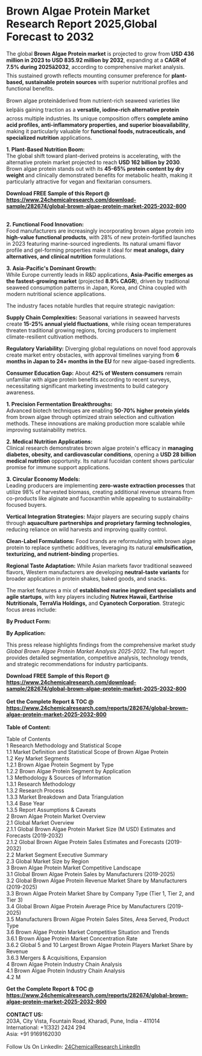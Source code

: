 <h1>Brown Algae Protein Market Research Report 2025,Global Forecast to 2032</h1><p>The global <strong>Brown Algae Protein market</strong> is projected to grow from <strong>USD 436 million in 2023 to USD 835.92 million by 2032</strong>, expanding at a <strong>CAGR of 7.5% during 2025â2032</strong>, according to comprehensive market analysis. This sustained growth reflects mounting consumer preference for <strong>plant-based, sustainable protein sources</strong> with superior nutritional profiles and functional benefits.</p><p>Brown algae proteinâderived from nutrient-rich seaweed varieties like kelpâis gaining traction as a <strong>versatile, iodine-rich alternative protein</strong> across multiple industries. Its unique composition offers <strong>complete amino acid profiles, anti-inflammatory properties, and superior bioavailability</strong>, making it particularly valuable for <strong>functional foods, nutraceuticals, and specialized nutrition</strong> applications.</p><p><strong>1. Plant-Based Nutrition Boom:</strong><br>
The global shift toward plant-derived proteins is accelerating, with the alternative protein market projected to reach <strong>USD 162 billion by 2030</strong>. Brown algae protein stands out with its <strong>45-65% protein content by dry weight</strong> and clinically demonstrated benefits for metabolic health, making it particularly attractive for vegan and flexitarian consumers.</p><div><b>Download FREE Sample of this Report @ 
            <a href="https://www.24chemicalresearch.com/download-sample/282674/global-brown-algae-protein-market-2025-2032-800">
            https://www.24chemicalresearch.com/download-sample/282674/global-brown-algae-protein-market-2025-2032-800</a></b></div><br><p><strong>2. Functional Food Innovation:</strong><br>
Food manufacturers are increasingly incorporating brown algae protein into <strong>high-value functional products</strong>, with 28% of new protein-fortified launches in 2023 featuring marine-sourced ingredients. Its natural umami flavor profile and gel-forming properties make it ideal for <strong>meat analogs, dairy alternatives, and clinical nutrition</strong> formulations.</p><p><strong>3. Asia-Pacific's Dominant Growth:</strong><br>
While Europe currently leads in R&amp;D applications, <strong>Asia-Pacific emerges as the fastest-growing market</strong> (projected <strong>8.9% CAGR</strong>), driven by traditional seaweed consumption patterns in Japan, Korea, and China coupled with modern nutritional science applications.</p><p>The industry faces notable hurdles that require strategic navigation:</p><p><strong>Supply Chain Complexities:</strong> Seasonal variations in seaweed harvests create <strong>15-25% annual yield fluctuations</strong>, while rising ocean temperatures threaten traditional growing regions, forcing producers to implement climate-resilient cultivation methods.</p><p><strong>Regulatory Variability:</strong> Diverging global regulations on novel food approvals create market entry obstacles, with approval timelines varying from <strong>6 months in Japan to 24+ months in the EU</strong> for new algae-based ingredients.</p><p><strong>Consumer Education Gap:</strong> About <strong>42% of Western consumers</strong> remain unfamiliar with algae protein benefits according to recent surveys, necessitating significant marketing investments to build category awareness.</p><p><strong>1. Precision Fermentation Breakthroughs:</strong><br>
Advanced biotech techniques are enabling <strong>50-70% higher protein yields</strong> from brown algae through optimized strain selection and cultivation methods. These innovations are making production more scalable while improving sustainability metrics.</p><p><strong>2. Medical Nutrition Applications:</strong><br>
Clinical research demonstrates brown algae protein's efficacy in <strong>managing diabetes, obesity, and cardiovascular conditions</strong>, opening a <strong>USD 28 billion medical nutrition</strong> opportunity. Its natural fucoidan content shows particular promise for immune support applications.</p><p><strong>3. Circular Economy Models:</strong><br>
Leading producers are implementing <strong>zero-waste extraction processes</strong> that utilize 98% of harvested biomass, creating additional revenue streams from co-products like alginate and fucoxanthin while appealing to sustainability-focused buyers.</p><p><strong>Vertical Integration Strategies:</strong> Major players are securing supply chains through <strong>aquaculture partnerships and proprietary farming technologies</strong>, reducing reliance on wild harvests and improving quality control.</p><p><strong>Clean-Label Formulations:</strong> Food brands are reformulating with brown algae protein to replace synthetic additives, leveraging its natural <strong>emulsification, texturizing, and nutrient-binding</strong> properties.</p><p><strong>Regional Taste Adaptation:</strong> While Asian markets favor traditional seaweed flavors, Western manufacturers are developing <strong>neutral-taste variants</strong> for broader application in protein shakes, baked goods, and snacks.</p><p>The market features a mix of <strong>established marine ingredient specialists and agile startups</strong>, with key players including <strong>Nutrex Hawaii, Earthrise Nutritionals, TerraVia Holdings,</strong> and <strong>Cyanotech Corporation</strong>. Strategic focus areas include:</p><p><strong>By Product Form:</strong></p><p><strong>By Application:</strong></p><p>This press release highlights findings from the comprehensive market study <em>Global Brown Algae Protein Market Analysis 2025-2032</em>. The full report provides detailed segmentation, competitive analysis, technology trends, and strategic recommendations for industry participants.</p><div><b>Download FREE Sample of this Report @ 
            <a href="https://www.24chemicalresearch.com/download-sample/282674/global-brown-algae-protein-market-2025-2032-800">
            https://www.24chemicalresearch.com/download-sample/282674/global-brown-algae-protein-market-2025-2032-800</a></b></div><br><div><b>Get the Complete Report & TOC @ 
            <a href="https://www.24chemicalresearch.com/reports/282674/global-brown-algae-protein-market-2025-2032-800">
            https://www.24chemicalresearch.com/reports/282674/global-brown-algae-protein-market-2025-2032-800</a></b></div><br>
            <b>Table of Content:</b><p>Table of Contents<br />
1 Research Methodology and Statistical Scope<br />
1.1 Market Definition and Statistical Scope of Brown Algae Protein<br />
1.2 Key Market Segments<br />
1.2.1 Brown Algae Protein Segment by Type<br />
1.2.2 Brown Algae Protein Segment by Application<br />
1.3 Methodology & Sources of Information<br />
1.3.1 Research Methodology<br />
1.3.2 Research Process<br />
1.3.3 Market Breakdown and Data Triangulation<br />
1.3.4 Base Year<br />
1.3.5 Report Assumptions & Caveats<br />
2 Brown Algae Protein Market Overview<br />
2.1 Global Market Overview<br />
2.1.1 Global Brown Algae Protein Market Size (M USD) Estimates and Forecasts (2019-2032)<br />
2.1.2 Global Brown Algae Protein Sales Estimates and Forecasts (2019-2032)<br />
2.2 Market Segment Executive Summary<br />
2.3 Global Market Size by Region<br />
3 Brown Algae Protein Market Competitive Landscape<br />
3.1 Global Brown Algae Protein Sales by Manufacturers (2019-2025)<br />
3.2 Global Brown Algae Protein Revenue Market Share by Manufacturers (2019-2025)<br />
3.3 Brown Algae Protein Market Share by Company Type (Tier 1, Tier 2, and Tier 3)<br />
3.4 Global Brown Algae Protein Average Price by Manufacturers (2019-2025)<br />
3.5 Manufacturers Brown Algae Protein Sales Sites, Area Served, Product Type<br />
3.6 Brown Algae Protein Market Competitive Situation and Trends<br />
3.6.1 Brown Algae Protein Market Concentration Rate<br />
3.6.2 Global 5 and 10 Largest Brown Algae Protein Players Market Share by Revenue<br />
3.6.3 Mergers & Acquisitions, Expansion<br />
4 Brown Algae Protein Industry Chain Analysis<br />
4.1 Brown Algae Protein Industry Chain Analysis<br />
4.2 M</p><div><b>Get the Complete Report & TOC @ 
            <a href="https://www.24chemicalresearch.com/reports/282674/global-brown-algae-protein-market-2025-2032-800">
            https://www.24chemicalresearch.com/reports/282674/global-brown-algae-protein-market-2025-2032-800</a></b></div><br><b>CONTACT US:</b><br>
            203A, City Vista, Fountain Road, Kharadi, Pune, India - 411014<br>
            International: +1(332) 2424 294<br>
            Asia: +91 9169162030 <br><br>
            Follow Us On LinkedIn: <a href="https://www.linkedin.com/company/24chemicalresearch/">24ChemicalResearch LinkedIn</a>